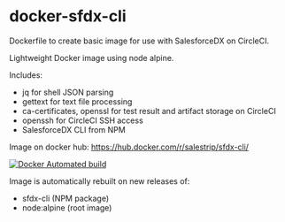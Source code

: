 # docker-sfdx-cli
 
Dockerfile to create basic image for use with SalesforceDX on CircleCI.

Lightweight Docker image using node alpine.

Includes:
- jq for shell JSON parsing
- gettext for text file processing
- ca-certificates, openssl for test result and artifact storage on CircleCI
- openssh for CircleCI SSH access
- SalesforceDX CLI from NPM

Image on docker hub: https://hub.docker.com/r/salestrip/sfdx-cli/

[![Docker Automated build](https://img.shields.io/docker/automated/salestrip/sfdx-cli.svg?style=plastic)](https://hub.docker.com/r/salestrip/sfdx-cli/builds/)

Image is automatically rebuilt on new releases of:
- sfdx-cli (NPM package)
- node:alpine (root image)
